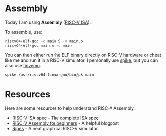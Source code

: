 # Assembly

Today I am using **Assembly** ([RISC-V ISA](https://github.com/riscv/riscv-isa-manual)).

To assemble, use:

```bash
riscv64-elf-gcc -c main.S -o main.o
riscv64-elf-gcc main.o -o main
```

You can then either run the ELF binary directly on RISC-V hardware or cheat like me and run it in a RISC-V simulator.
I personally use [spike](https://github.com/riscv-software-src/riscv-isa-sim), but you can also use [tinyemu](https://bellard.org/tinyemu/).

```bash
spike /usr/riscv64-linux-gnu/bin/pk main
```

# Resources

Here are some resources to help understand RISC-V Assembly.

- [RISC-V ISA spec](https://github.com/riscv/riscv-isa-manual/releases/download/Ratified-IMAFDQC/riscv-spec-20191213.pdf) - The complete ISA spec
- [RISC-V Assembly for beginners](https://medium.com/swlh/risc-v-assembly-for-beginners-387c6cd02c49) - A helpful blogpost
- [Ripes](https://github.com/mortbopet/Ripes) - A neat graphical RISC-V simulator

